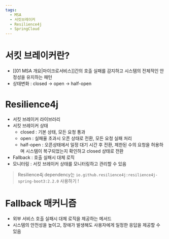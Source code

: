```yaml
---
tags:
  - MSA
  - 서킷브레이커
  - Resilience4j
  - SpringCloud
---
```

# 서킷 브레이커란?

- [[01 MSA 개요|마이크로서비스]]간의 호출 실패를 감지하고 시스템의 전체적인 안정성을 유지하는 패턴
- 상태변화 : closed -> open -> half-open

# Resilience4j

- 서킷 브레이커 라이브러리
- 서킷 브레이커 상태
	- closed : 기본 상태, 모든 요청 통과
	- open : 실패율 초과시 오픈 상태로 전환, 모든 요청 실패 처리
	- half-open : 오픈상태에서 일정 대기 시간 후 전환, 제한된 수의 요청을 허용하며 시스템이 복구되었는지 확인하고 closed 상태로 전환
- Fallback : 호출 실패시 대체 로직
- 모니터링 : 서킷 브레이커 상태를 모니터링하고 관리할 수 있음

> Resilience4j dependency는 `io.github.resilience4j:resilience4j-spring-boot3:2.2.0` 사용하기 !

# Fallback 매커니즘
- 외부 서비스 호출 실패시 대체 로직을 제공하는 메서드
- 시스템의 안전성을 높이고, 장애가 발생해도 사용자에게 일정한 응답을 제공할 수 있음

